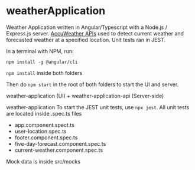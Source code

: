 # weatherApplication

Weather Application written in Angular/Typescript with a Node.js / Express.js server. [AccuWeather APIs](https://developer.accuweather.com/apis) used to detect current weather and forecasted weather at a specified location. Unit tests ran in JEST.

In a terminal with NPM, run: 

`npm install -g @angular/cli`

`npm install` inside both folders

Then do `npm start` in the root of both folders to start the UI and server. 

weather-application (UI) + weather-application-api (Server-side)

weather-application	
To start the JEST unit tests, use `npx jest`. All unit tests are located inside .spec.ts files
- app.component.spect.ts
- user-location.spec.ts
- footer.component.spec.ts
- five-day-forecast.component.spec.ts
- current-weather.component.spec.ts

Mock data is inside src/mocks
